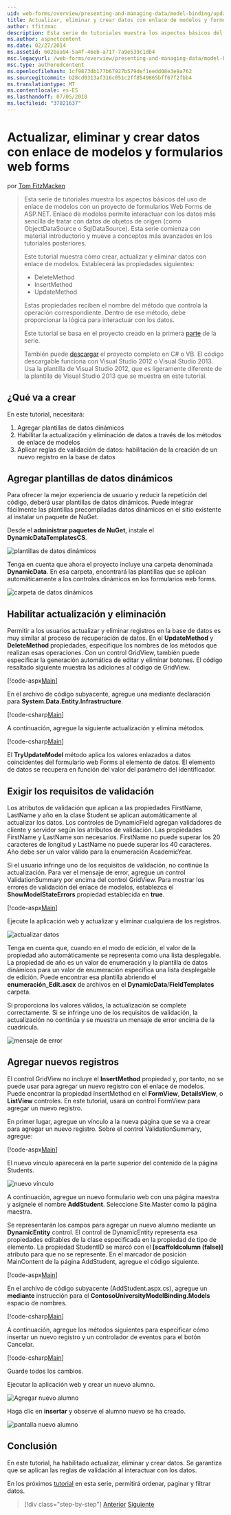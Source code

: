 ```yaml
---
uid: web-forms/overview/presenting-and-managing-data/model-binding/updating-deleting-and-creating-data
title: Actualizar, eliminar y crear datos con enlace de modelos y formularios web forms | Microsoft Docs
author: tfitzmac
description: Esta serie de tutoriales muestra los aspectos básicos del uso de enlace de modelos con un proyecto de formularios Web Forms de ASP.NET. Enlace de modelos permite interactuar con los datos más sencilla de...
ms.author: aspnetcontent
ms.date: 02/27/2014
ms.assetid: 602baa94-5a4f-46eb-a717-7a9e539c1db4
msc.legacyurl: /web-forms/overview/presenting-and-managing-data/model-binding/updating-deleting-and-creating-data
msc.type: authoredcontent
ms.openlocfilehash: 1cf9873db177b67927b579def1eedd08e3e9a762
ms.sourcegitcommit: b28cd0313af316c051c2ff8549865bff67f2fbb4
ms.translationtype: MT
ms.contentlocale: es-ES
ms.lasthandoff: 07/05/2018
ms.locfileid: "37821637"
---
```

<a name="updating-deleting-and-creating-data-with-model-binding-and-web-forms"></a>Actualizar, eliminar y crear datos con enlace de modelos y formularios web forms
====================
por [Tom FitzMacken](https://github.com/tfitzmac)

> Esta serie de tutoriales muestra los aspectos básicos del uso de enlace de modelos con un proyecto de formularios Web Forms de ASP.NET. Enlace de modelos permite interactuar con los datos más sencilla de tratar con datos de objetos de origen (como ObjectDataSource o SqlDataSource). Esta serie comienza con material introductorio y mueve a conceptos más avanzados en los tutoriales posteriores.
> 
> Este tutorial muestra cómo crear, actualizar y eliminar datos con enlace de modelos. Establecerá las propiedades siguientes:
> 
> - DeleteMethod
> - InsertMethod
> - UpdateMethod
> 
> Estas propiedades reciben el nombre del método que controla la operación correspondiente. Dentro de ese método, debe proporcionar la lógica para interactuar con los datos.
> 
> Este tutorial se basa en el proyecto creado en la primera [parte](retrieving-data.md) de la serie.
> 
> También puede [descargar](https://go.microsoft.com/fwlink/?LinkId=286116) el proyecto completo en C# o VB. El código descargable funciona con Visual Studio 2012 o Visual Studio 2013. Usa la plantilla de Visual Studio 2012, que es ligeramente diferente de la plantilla de Visual Studio 2013 que se muestra en este tutorial.


## <a name="what-youll-build"></a>¿Qué va a crear

En este tutorial, necesitará:

1. Agregar plantillas de datos dinámicos
2. Habilitar la actualización y eliminación de datos a través de los métodos de enlace de modelos
3. Aplicar reglas de validación de datos: habilitación de la creación de un nuevo registro en la base de datos

## <a name="add-dynamic-data-templates"></a>Agregar plantillas de datos dinámicos

Para ofrecer la mejor experiencia de usuario y reducir la repetición del código, deberá usar plantillas de datos dinámicos. Puede integrar fácilmente las plantillas precompiladas datos dinámicos en el sitio existente al instalar un paquete de NuGet.

Desde el **administrar paquetes de NuGet**, instale el **DynamicDataTemplatesCS**.

![plantillas de datos dinámicos](updating-deleting-and-creating-data/_static/image1.png)

Tenga en cuenta que ahora el proyecto incluye una carpeta denominada **DynamicData**. En esa carpeta, encontrará las plantillas que se aplican automáticamente a los controles dinámicos en los formularios web forms.

![carpeta de datos dinámicos](updating-deleting-and-creating-data/_static/image2.png)

## <a name="enable-updating-and-deleting"></a>Habilitar actualización y eliminación

Permitir a los usuarios actualizar y eliminar registros en la base de datos es muy similar al proceso de recuperación de datos. En el **UpdateMethod** y **DeleteMethod** propiedades, especifique los nombres de los métodos que realizan esas operaciones. Con un control GridView, también puede especificar la generación automática de editar y eliminar botones. El código resaltado siguiente muestra las adiciones al código de GridView.

[!code-aspx[Main](updating-deleting-and-creating-data/samples/sample1.aspx?highlight=4-5)]

En el archivo de código subyacente, agregue una mediante declaración para **System.Data.Entity.Infrastructure**.

[!code-csharp[Main](updating-deleting-and-creating-data/samples/sample2.cs)]

A continuación, agregue la siguiente actualización y elimina métodos.

[!code-csharp[Main](updating-deleting-and-creating-data/samples/sample3.cs)]

El **TryUpdateModel** método aplica los valores enlazados a datos coincidentes del formulario web Forms al elemento de datos. El elemento de datos se recupera en función del valor del parámetro del identificador.

## <a name="enforce-validation-requirements"></a>Exigir los requisitos de validación

Los atributos de validación que aplican a las propiedades FirstName, LastName y año en la clase Student se aplican automáticamente al actualizar los datos. Los controles de DynamicField agregan validadores de cliente y servidor según los atributos de validación. Las propiedades FirstName y LastName son necesarios. FirstName no puede superar los 20 caracteres de longitud y LastName no puede superar los 40 caracteres. Año debe ser un valor válido para la enumeración AcademicYear.

Si el usuario infringe uno de los requisitos de validación, no continúe la actualización. Para ver el mensaje de error, agregue un control ValidationSummary por encima del control GridView. Para mostrar los errores de validación del enlace de modelos, establezca el **ShowModelStateErrors** propiedad establecida en **true**. 

[!code-aspx[Main](updating-deleting-and-creating-data/samples/sample4.aspx)]

Ejecute la aplicación web y actualizar y eliminar cualquiera de los registros.

![actualizar datos](updating-deleting-and-creating-data/_static/image3.png)

Tenga en cuenta que, cuando en el modo de edición, el valor de la propiedad año automáticamente se representa como una lista desplegable. La propiedad de año es un valor de enumeración y la plantilla de datos dinámicos para un valor de enumeración especifica una lista desplegable de edición. Puede encontrar esa plantilla abriendo el **enumeración\_Edit.ascx** de archivos en el **DynamicData**/**FieldTemplates** carpeta.

Si proporciona los valores válidos, la actualización se complete correctamente. Si se infringe uno de los requisitos de validación, la actualización no continúa y se muestra un mensaje de error encima de la cuadrícula.

![mensaje de error](updating-deleting-and-creating-data/_static/image4.png)

## <a name="add-new-records"></a>Agregar nuevos registros

El control GridView no incluye el **InsertMethod** propiedad y, por tanto, no se puede usar para agregar un nuevo registro con el enlace de modelos. Puede encontrar la propiedad InsertMethod en el **FormView**, **DetailsView**, o **ListView** controles. En este tutorial, usará un control FormView para agregar un nuevo registro.

En primer lugar, agregue un vínculo a la nueva página que se va a crear para agregar un nuevo registro. Sobre el control ValidationSummary, agregue:

[!code-aspx[Main](updating-deleting-and-creating-data/samples/sample5.aspx)]

El nuevo vínculo aparecerá en la parte superior del contenido de la página Students.

![nuevo vínculo](updating-deleting-and-creating-data/_static/image5.png)

A continuación, agregue un nuevo formulario web con una página maestra y asígnele el nombre **AddStudent**. Seleccione Site.Master como la página maestra.

Se representarán los campos para agregar un nuevo alumno mediante un **DynamicEntity** control. El control de DynamicEntity representa esa propiedades editables de la clase especificada en la propiedad de tipo de elemento. La propiedad StudentID se marcó con el **[scaffoldcolumn (false)]** atributo para que no se represente. En el marcador de posición MainContent de la página AddStudent, agregue el código siguiente.

[!code-aspx[Main](updating-deleting-and-creating-data/samples/sample6.aspx)]

En el archivo de código subyacente (AddStudent.aspx.cs), agregue un **mediante** instrucción para el **ContosoUniversityModelBinding.Models** espacio de nombres.

[!code-csharp[Main](updating-deleting-and-creating-data/samples/sample7.cs)]

A continuación, agregue los métodos siguientes para especificar cómo insertar un nuevo registro y un controlador de eventos para el botón Cancelar.

[!code-csharp[Main](updating-deleting-and-creating-data/samples/sample8.cs)]

Guarde todos los cambios.

Ejecutar la aplicación web y crear un nuevo alumno.

![Agregar nuevo alumno](updating-deleting-and-creating-data/_static/image6.png)

Haga clic en **insertar** y observe el alumno nuevo se ha creado.

![pantalla nuevo alumno](updating-deleting-and-creating-data/_static/image7.png)

## <a name="conclusion"></a>Conclusión

En este tutorial, ha habilitado actualizar, eliminar y crear datos. Se garantiza que se aplican las reglas de validación al interactuar con los datos.

En los próximos [tutorial](sorting-paging-and-filtering-data.md) en esta serie, permitirá ordenar, paginar y filtrar datos.

> [!div class="step-by-step"]
> [Anterior](retrieving-data.md)
> [Siguiente](sorting-paging-and-filtering-data.md)

